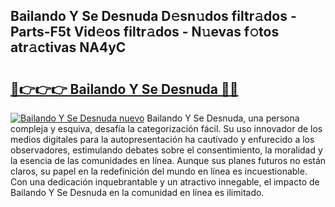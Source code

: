 ## Bailando Y Se Desnuda D𝚎sn𝚞dos filtr𝚊dos - Parts-F5t Vid𝚎os filtr𝚊dos - N𝚞evas f𝚘tos atr𝚊ctivas NA4yC

# <h2><a href="http://mbbcyw3.tromn.icu/?c=Bailando+Y+Se+Desnuda">🔗👉👉👉 Bailando Y Se Desnuda 🔗🔗</a></h2>

[![Bailando Y Se Desnuda nuevo](https://i.imgur.com/pEAQMta.gif)](http://mbbcyw3.tromn.icu/?c=Bailando+Y+Se+Desnuda)
Bailando Y Se Desnuda, una persona compleja y esquiva, desafía la categorización fácil. Su uso innovador de los medios digitales para la autopresentación ha cautivado y enfurecido a los observadores, estimulando debates sobre el consentimiento, la moralidad y la esencia de las comunidades en línea. Aunque sus planes futuros no están claros, su papel en la redefinición del mundo en línea es incuestionable. Con una dedicación inquebrantable y un atractivo innegable, el impacto de Bailando Y Se Desnuda en la comunidad en línea es ilimitado.
